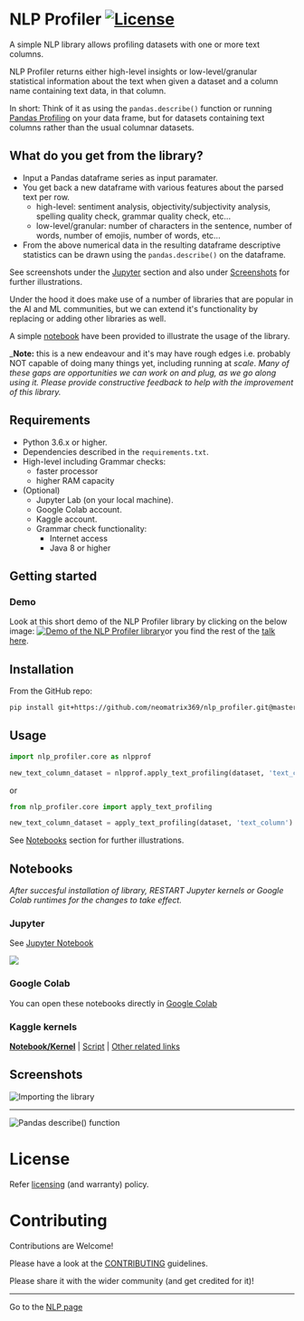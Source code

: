 # NLP Profiler [![License](https://img.shields.io/badge/License-Apache%202.0-blue.svg)](https://opensource.org/licenses/Apache-2.0)

A simple NLP library allows profiling datasets with one or more text columns. 

NLP Profiler returns either high-level insights or low-level/granular statistical information about the text when given a dataset and a column name containing text data, in that column. 

In short: Think of it as using the `pandas.describe()` function or running [Pandas Profiling](https://github.com/pandas-profiling/pandas-profiling) on your data frame, but for datasets containing text columns rather than the usual columnar datasets.

## What do you get from the library?

- Input a Pandas dataframe series as input paramater.
- You get back a new dataframe with various features about the parsed text per row.
  - high-level: sentiment analysis, objectivity/subjectivity analysis, spelling quality check, grammar quality check, etc...
  - low-level/granular: number of characters in the sentence, number of words, number of emojis, number of words, etc...
- From the above numerical data in the resulting dataframe descriptive statistics can be drawn using the `pandas.describe()` on the dataframe.

See screenshots under the [Jupyter](#Jupyter) section and also under [Screenshots](#Screenshots) for further illustrations.

Under the hood it does make use of a number of libraries that are popular in the AI and ML communities, but we can extend it's functionality by replacing or adding other libraries as well.

A simple [notebook](#Notebooks) have been provided to illustrate the usage of the library.

_**Note:** this is a new endeavour and it's may have rough edges i.e. probably NOT capable of doing many things yet, including running at _scale_. _Many of these gaps are opportunities we can work on and plug, as we go along using it. Please provide constructive feedback to help with the improvement of this library._

## Requirements

- Python 3.6.x or higher.
- Dependencies described in the `requirements.txt`.
- High-level including Grammar checks:
  - faster processor
  - higher RAM capacity
- (Optional)
  - Jupyter Lab (on your local machine).
  - Google Colab account.
  - Kaggle account.
  - Grammar check functionality:
    - Internet access
    - Java 8 or higher
  
## Getting started

### Demo

Look at this short demo of the NLP Profiler library by clicking on the below image: 
[![Demo of the NLP Profiler library](https://user-images.githubusercontent.com/1570917/88474968-8fb48980-cf23-11ea-944d-0a1069174ede.png)](https://youtu.be/sdPOyqMfK7M?t=2274)or you find the rest of the [talk here](https://www.youtube.com/watch?v=sdPOyqMfK7M).

## Installation

From the GitHub repo:

```bash
pip install git+https://github.com/neomatrix369/nlp_profiler.git@master
```

## Usage

```python
import nlp_profiler.core as nlpprof

new_text_column_dataset = nlpprof.apply_text_profiling(dataset, 'text_column')
```

or 

```python
from nlp_profiler.core import apply_text_profiling

new_text_column_dataset = apply_text_profiling(dataset, 'text_column')
```

See [Notebooks](#Notebooks) section for further illustrations.

## Notebooks

_After succesful installation of library, RESTART Jupyter kernels or Google Colab runtimes for the changes to take effect._

### Jupyter

See [Jupyter Notebook](./notebooks/jupyter/nlp_profiler.ipynb)

![](https://user-images.githubusercontent.com/1570917/88475060-73651c80-cf24-11ea-8c44-21352f7be5bc.png)

### Google Colab

You can open these notebooks directly in [Google Colab](./notebooks/google-colab/nlp_profiler.ipynb)

### Kaggle kernels

**[Notebook/Kernel](https://www.kaggle.com/neomatrix369/nlp-profiler-simple-dataset)** | [Script](https://www.kaggle.com/neomatrix369/nlp-profiler-class) | [Other related links](https://www.kaggle.com/general/166954)

## Screenshots

![Importing the library](https://user-images.githubusercontent.com/1570917/92324238-ccea5c00-f037-11ea-9369-89b0e034ef16.png)

---

![Pandas describe() function](https://user-images.githubusercontent.com/1570917/92324242-cf4cb600-f037-11ea-9c5a-e22806b4be5b.png)

# License

Refer [licensing](LICENSE.md) (and warranty) policy.

# Contributing

Contributions are Welcome!

Please have a look at the [CONTRIBUTING](CONTRIBUTING.md) guidelines.

Please share it with the wider community (and get credited for it)!

---

Go to the [NLP page](https://github.com/neomatrix369/awesome-ai-ml-dl/blob/master/natural-language-processing/README.md)</br>
